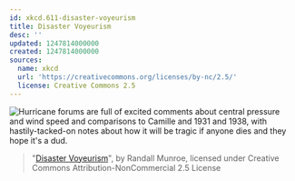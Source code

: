 ```yaml
---
id: xkcd.611-disaster-voyeurism
title: Disaster Voyeurism
desc: ''
updated: 1247814000000
created: 1247814000000
sources:
  name: xkcd
  url: 'https://creativecommons.org/licenses/by-nc/2.5/'
  license: Creative Commons 2.5
---
```

![Hurricane forums are full of excited comments about central pressure and wind speed and comparisons to Camille and 1931 and 1938, with hastily-tacked-on notes about how it will be tragic if anyone dies and they hope it's a dud.](https://imgs.xkcd.com/comics/disaster_voyeurism.png)
> "[Disaster Voyeurism](https://xkcd.com/611/)", by Randall Munroe, licensed under Creative Commons Attribution-NonCommercial 2.5 License
